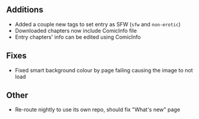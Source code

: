 <!-- Formatting
## Additions

## Changes

## Fixes

## Other
-->
## Additions
- Added a couple new tags to set entry as SFW (`sfw` and `non-erotic`)
- Downloaded chapters now include ComicInfo file
- Entry chapters' info can be edited using ComicInfo

## Fixes
- Fixed smart background colour by page failing causing the image to not load

## Other
- Re-route nightly to use its own repo, should fix "What's new" page
